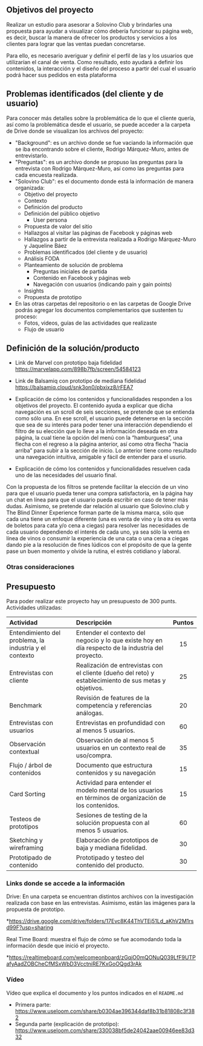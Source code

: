 ## Objetivos del proyecto

Realizar un estudio para asesorar a Solovino Club y brindarles una propuesta para ayudar a visualizar cómo debería funcionar su página web, es decir, buscar la manera de ofrecer los productos y servicios a los clientes para lograr que las ventas puedan concretarse.

Para ello, es necesario averiguar y definir el perfil de las y los usuarios que utilizarían el canal de venta. Como resultado, esto ayudará a definir los contenidos, la interacción y el diseño del proceso a partir del cual el usuario podrá hacer sus pedidos en esta plataforma

## Problemas identificados (del cliente y de usuario)

Para conocer más detalles sobre la problemática de lo que el cliente quería, así como la problemática desde el usuario, se puede acceder a la carpeta de Drive donde se visualizan los archivos del proyecto:

* "Background": es un archivo donde se fue vaciando la información que se iba encontrando sobre el cliente, Rodrigo Márquez-Muro, antes de entrevistarlo.
* "Preguntas": es un archivo donde se propuso las preguntas para la entrevista con Rodrigo Márquez-Muro, así como las preguntas para cada encuesta realizada.
* "Solovino Club": es el documento donde está la información de manera organizada:
    * Objetivo del proyecto
    * Contexto
    * Definición del producto
    * Definición del público objetivo
        * User persona
    * Propuesta de valor del sitio
    * Hallazgos al visitar las páginas de Facebook y páginas web
    * Hallazgos a partir de la entrevista realizada a Rodrigo Márquez-Muro y Jaqueline Báez
    * Problemas identificados (del cliente y de usuario)
    * Análisis FODA
    * Planteamiento de solución de problema
        * Preguntas iniciales de partida
        * Contenido en Facebook y páginas web
        * Navegación con usuarios (indicando pain y gain points)
    * Insights
    * Propuesta de prototipo
* En las otras carpetas del repositorio o en las carpetas de Google Drive podrás
agregar los documentos complementarios que sustenten tu proceso:
    * Fotos, videos, guías de las actividades que realizaste
    * Flujo de usuario

## Definición de la solución/producto

* Link de Marvel con prototipo baja fidelidad 
https://marvelapp.com/898b7fb/screen/54584123

* Link de Balsamiq con prototipo de mediana fidelidad
https://balsamiq.cloud/snk3on0/pbxixz8/rFEA7 

* Explicación de cómo los contenidos y funcionalidades responden a los objetivos
  del proyecto. 
El contenido ayuda a explicar que dicha navegación es un scroll de seis secciones, se pretende que se entienda como sólo una. En ese scroll, el usuario puede detenerse en la sección que sea de su interés para poder tener una interacción dependiendo el filtro de su elección que lo lleve a la información deseada en otra página, la cual tiene la opción del menú con la “hamburguesa”, una flecha con el regreso a la página anterior, así como otra flecha “hacia arriba” para subir a la sección de inicio.
 Lo anterior tiene como resultado una navegación intuitiva, amigable y fácil de entender para el usurio.

* Explicación de cómo los contenidos y funcionalidades resuelven cada uno de las
  necesidades del usuario final.

Con la propuesta de los filtros se pretende facilitar la elección de un vino para que el usuario pueda tener una compra satisfactoria, en la página hay un chat en línea para que el usuario pueda escribir en caso de tener más dudas. Asimismo, se pretende dar relación al usuario que Solovino.club y The Blind Dinner Experience forman parte de la misma marca, sólo que cada una tiene un enfoque diferente (una es venta de vino y la otra es venta de boletos para cata y/o cena a ciegas) para resolver las necesidades de cada usuario dependiendo el interés de cada uno, ya sea sólo la venta en línea de vinos o consumir la experiencia de una cata o una cena a ciegas dando pie a la resolución de fines lúdicos con el propósito de que la gente pase un buen momento y olvide la rutina, el estrés cotidiano y laboral. 


### Otras consideraciones
## Presupuesto
Para poder realizar este proyecto hay un presupuesto de 300 punts. 
Actividades utilizadas: 

|Actividad|Descripción|Puntos|
|:----|:---|:---:|
|Entendimiento del problema, la industria y el contexto| Entender el contexto del negocio y lo que existe hoy en día respecto de la industria del proyecto. | 15 |
|Entrevistas con cliente|Realización de entrevistas con el cliente (dueño del reto) y establecimiento de sus metas y objetivos.|25|
|Benchmark| Revisión de features de la competencia y referencias análogas. | 20 |
|Entrevistas con usuarios| Entrevistas en profundidad con al menos 5 usuarios. | 60 |
|Observación contextual| Observación de al menos 5 usuarios en un contexto real de uso/compra. | 35 |
|Flujo / árbol de contenidos|Documento que estructura contenidos y su navegación|15|
|Card Sorting| Actividad para entender el modelo mental de los usuarios en términos de organización de los contenidos. | 15 |
|Testeos de prototipos| Sesiones de testing de la solución propuesta con al menos 5 usuarios. | 60 |
|Sketching y wireframing| Elaboración de prototipos de baja y mediana fidelidad. | 30 |
|Prototipado de contenido| Prototipado y testeo del contenido del producto. | 30 |


### Links donde se accede a la información
Drive: En una carpeta se encuentran distintos archivos con la investigación realizada con base en las entrevistas. Asimismo, están las imágenes para la propuesta de prototipo.

*https://drive.google.com/drive/folders/17Evc8K44ThVTEj51Ld_aKhV2M1rsd99F?usp=sharing

Real Time Board: muestra el flujo de cómo se fue acomodando toda la información desde que inició el proyecto.

*https://realtimeboard.com/welcomeonboard/zGqjO0mQONuQ039LfF9UTPafyAadZOBCheCfMSxWbD3VcctniRE7KxGoOQgd3rAk


### Vídeo
Vídeo que explica el documento y los puntos indicados en
  el `README.md` 
* Primera parte: https://www.useloom.com/share/b0304ae396344daf8b31b81808c3f382
* Segunda parte (explicación de prototipo): https://www.useloom.com/share/330038bf5de24042aae00946ee83d332